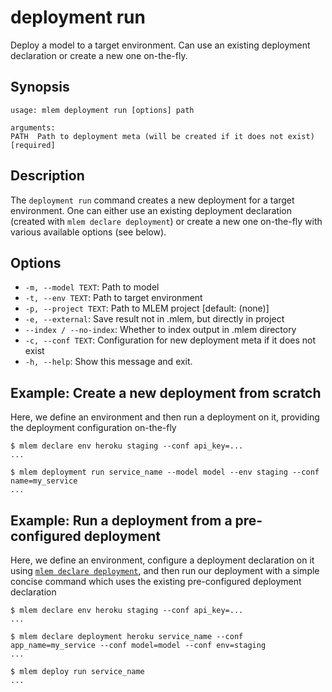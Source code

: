 # deployment run

Deploy a model to a target environment. Can use an existing deployment
declaration or create a new one on-the-fly.

## Synopsis

```usage
usage: mlem deployment run [options] path

arguments:
PATH  Path to deployment meta (will be created if it does not exist) [required]
```

## Description

The `deployment run` command creates a new deployment for a target environment.
One can either use an existing deployment declaration (created with
`mlem declare deployment`) or create a new one on-the-fly with various available
options (see below).

## Options

- `-m, --model TEXT`: Path to model
- `-t, --env TEXT`: Path to target environment
- `-p, --project TEXT`: Path to MLEM project [default: (none)]
- `-e, --external`: Save result not in .mlem, but directly in project
- `--index / --no-index`: Whether to index output in .mlem directory
- `-c, --conf TEXT`: Configuration for new deployment meta if it does not exist
- `-h, --help`: Show this message and exit.

## Example: Create a new deployment from scratch

Here, we define an environment and then run a deployment on it, providing the
deployment configuration on-the-fly

```cli
$ mlem declare env heroku staging --conf api_key=...
...

$ mlem deployment run service_name --model model --env staging --conf name=my_service
...
```

## Example: Run a deployment from a pre-configured deployment

Here, we define an environment, configure a deployment declaration on it using
[`mlem declare deployment`](/doc/command-reference/declare), and then run our
deployment with a simple concise command which uses the existing pre-configured
deployment declaration

```cli
$ mlem declare env heroku staging --conf api_key=...
...

$ mlem declare deployment heroku service_name --conf app_name=my_service --conf model=model --conf env=staging
...

$ mlem deploy run service_name
...
```
